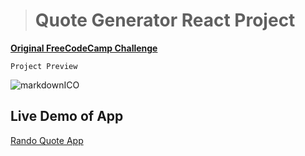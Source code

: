 > # Quote Generator React Project

[ **Original FreeCodeCamp Challenge**](https://www.freecodecamp.org/learn/front-end-libraries/front-end-libraries-projects/build-a-random-quote-machine 'go to challenge')

<!-- codeblocks -->

`Project Preview`

![markdownICO](https://drive.google.com/uc?id=1gyZoTUM2XNAHxSW948O9ixDBgQeYtuxj)
## Live Demo of App
[Rando Quote App](https://www.google.com "Google's Homepage")

